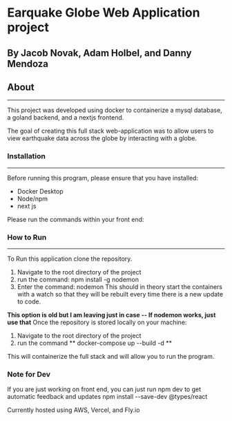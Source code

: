 # Earquake Globe Web Application project
## By Jacob Novak, Adam Holbel, and Danny Mendoza

## About
----
This project was developed using docker to containerize a mysql database, a goland backend, and a nextjs frontend.

The goal of creating this full stack web-application was to allow users to view earthquake data across the globe by interacting with a globe.

### Installation
----
Before running this program, please ensure that you have installed:
- Docker Desktop
- Node/npm
- next js

Please run the commands within your front end:

### How to Run
----
To Run this application clone the repository.


 1. Navigate to the root directory of the project
 2. run the command: npm install -g nodemon
 3. Enter the command: nodemon
 This should in theory start the containers with a watch so that they will be rebuilt every time there is a new update to code.

**This option is old but I am leaving just in case -- If nodemon works, just use that**
Once the repository is stored locally on your machine:
1. Navigate to the root directory of the project
2. run the command ** docker-compose up --build -d **

This will containerize the full stack and will allow you to run the program.


### Note for Dev
If you are just working on front end, you can just run npm dev to get automatic feedback and updates
npm install --save-dev @types/react


Currently hosted using AWS, Vercel, and Fly.io
